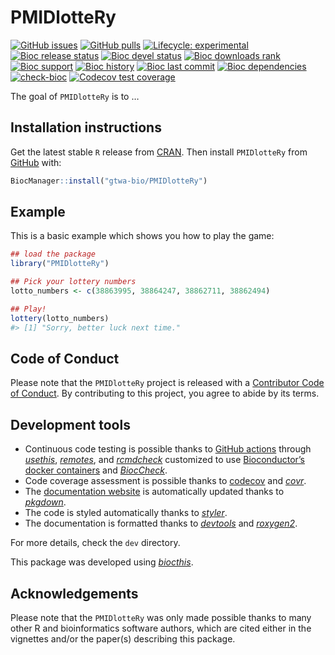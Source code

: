 
<!-- README.md is generated from README.Rmd. Please edit that file -->

# PMIDlotteRy

<!-- badges: start -->

[![GitHub
issues](https://img.shields.io/github/issues/gtwa-bio/PMIDlotteRy)](https://github.com/gtwa-bio/PMIDlotteRy/issues)
[![GitHub
pulls](https://img.shields.io/github/issues-pr/gtwa-bio/PMIDlotteRy)](https://github.com/gtwa-bio/PMIDlotteRy/pulls)
[![Lifecycle:
experimental](https://img.shields.io/badge/lifecycle-experimental-orange.svg)](https://lifecycle.r-lib.org/articles/stages.html#experimental)
[![Bioc release
status](http://www.bioconductor.org/shields/build/release/bioc/PMIDlotteRy.svg)](https://bioconductor.org/checkResults/release/bioc-LATEST/PMIDlotteRy)
[![Bioc devel
status](http://www.bioconductor.org/shields/build/devel/bioc/PMIDlotteRy.svg)](https://bioconductor.org/checkResults/devel/bioc-LATEST/PMIDlotteRy)
[![Bioc downloads
rank](https://bioconductor.org/shields/downloads/release/PMIDlotteRy.svg)](http://bioconductor.org/packages/stats/bioc/PMIDlotteRy/)
[![Bioc
support](https://bioconductor.org/shields/posts/PMIDlotteRy.svg)](https://support.bioconductor.org/tag/PMIDlotteRy)
[![Bioc
history](https://bioconductor.org/shields/years-in-bioc/PMIDlotteRy.svg)](https://bioconductor.org/packages/release/bioc/html/PMIDlotteRy.html#since)
[![Bioc last
commit](https://bioconductor.org/shields/lastcommit/devel/bioc/PMIDlotteRy.svg)](http://bioconductor.org/checkResults/devel/bioc-LATEST/PMIDlotteRy/)
[![Bioc
dependencies](https://bioconductor.org/shields/dependencies/release/PMIDlotteRy.svg)](https://bioconductor.org/packages/release/bioc/html/PMIDlotteRy.html#since)
[![check-bioc](https://github.com/gtwa-bio/PMIDlotteRy/actions/workflows/check-bioc.yml/badge.svg)](https://github.com/gtwa-bio/PMIDlotteRy/actions/workflows/check-bioc.yml)
[![Codecov test
coverage](https://codecov.io/gh/gtwa-bio/PMIDlotteRy/branch/devel/graph/badge.svg)](https://app.codecov.io/gh/gtwa-bio/PMIDlotteRy?branch=devel)
<!-- badges: end -->

The goal of `PMIDlotteRy` is to …

## Installation instructions

Get the latest stable `R` release from
[CRAN](http://cran.r-project.org/). Then install `PMIDlotteRy` from
[GitHub](https://github.com/gtwa-bio/PMIDlotteRy) with:

``` r
BiocManager::install("gtwa-bio/PMIDlotteRy")
```

## Example

This is a basic example which shows you how to play the game:

``` r
## load the package
library("PMIDlotteRy")

## Pick your lottery numbers
lotto_numbers <- c(38863995, 38864247, 38862711, 38862494)

## Play!
lottery(lotto_numbers)
#> [1] "Sorry, better luck next time."
```

## Code of Conduct

Please note that the `PMIDlotteRy` project is released with a
[Contributor Code of
Conduct](http://bioconductor.org/about/code-of-conduct/). By
contributing to this project, you agree to abide by its terms.

## Development tools

- Continuous code testing is possible thanks to [GitHub
  actions](https://www.tidyverse.org/blog/2020/04/usethis-1-6-0/)
  through *[usethis](https://CRAN.R-project.org/package=usethis)*,
  *[remotes](https://CRAN.R-project.org/package=remotes)*, and
  *[rcmdcheck](https://CRAN.R-project.org/package=rcmdcheck)* customized
  to use [Bioconductor’s docker
  containers](https://www.bioconductor.org/help/docker/) and
  *[BiocCheck](https://bioconductor.org/packages/3.19/BiocCheck)*.
- Code coverage assessment is possible thanks to
  [codecov](https://codecov.io/gh) and
  *[covr](https://CRAN.R-project.org/package=covr)*.
- The [documentation website](http://gtwa-bio.github.io/PMIDlotteRy) is
  automatically updated thanks to
  *[pkgdown](https://CRAN.R-project.org/package=pkgdown)*.
- The code is styled automatically thanks to
  *[styler](https://CRAN.R-project.org/package=styler)*.
- The documentation is formatted thanks to
  *[devtools](https://CRAN.R-project.org/package=devtools)* and
  *[roxygen2](https://CRAN.R-project.org/package=roxygen2)*.

For more details, check the `dev` directory.

This package was developed using
*[biocthis](https://bioconductor.org/packages/3.19/biocthis)*.

## Acknowledgements

Please note that the `PMIDlotteRy` was only made possible thanks to many
other R and bioinformatics software authors, which are cited either in
the vignettes and/or the paper(s) describing this package.
